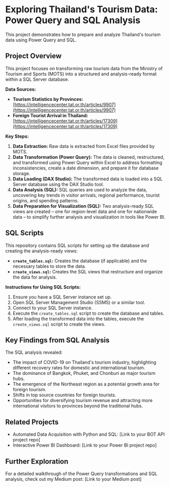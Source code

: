 # Exploring Thailand's Tourism Data: Power Query and SQL Analysis 

This project demonstrates how to prepare and analyze Thailand's tourism data using Power Query and SQL.  

## Project Overview

This project focuses on transforming raw tourism data from the Ministry of Tourism and Sports (MOTS) into a structured and analysis-ready format within a SQL Server database.

**Data Sources:**

* **Tourism Statistics by Provinces:**  [https://intelligencecenter.tat.or.th/articles/9907](https://intelligencecenter.tat.or.th/articles/9907)
* **Foreign Tourist Arrival in Thailand:**  [https://intelligencecenter.tat.or.th/articles/17309](https://intelligencecenter.tat.or.th/articles/17309)

**Key Steps:**

1. **Data Extraction:**  Raw data is extracted from Excel files provided by MOTS.
2. **Data Transformation (Power Query):** The data is cleaned, restructured, and transformed using Power Query within Excel to address formatting inconsistencies, create a date dimension, and prepare it for database storage. 
3. **Data Loading (DAX Studio):**  The transformed data is loaded into a SQL Server database using the DAX Studio tool. 
4. **Data Analysis (SQL):**  SQL queries are used to analyze the data, uncovering key trends in visitor arrivals, regional performance, tourist origins, and spending patterns. 
5. **Data Preparation for Visualization (SQL):**  Two analysis-ready SQL views are created – one for region-level data and one for nationwide data – to simplify further analysis and visualization in tools like Power BI.

## SQL Scripts

This repository contains SQL scripts for setting up the database and creating the analysis-ready views:

* **`create_tables.sql`:**  Creates the database (if applicable) and the necessary tables to store the data. 
* **`create_views.sql`:**  Creates the SQL views that restructure and organize the data for analysis. 

**Instructions for Using SQL Scripts:**

1. Ensure you have a SQL Server instance set up. 
2. Open SQL Server Management Studio (SSMS) or a similar tool. 
3. Connect to your SQL Server instance.
4. Execute the `create_tables.sql` script to create the database and tables. 
5. After loading the transformed data into the tables, execute the `create_views.sql` script to create the views.

## Key Findings from SQL Analysis

The SQL analysis revealed:

* The impact of COVID-19 on Thailand's tourism industry, highlighting different recovery rates for domestic and international tourism.
* The dominance of Bangkok, Phuket, and Chonburi as major tourism hubs.
* The emergence of the Northeast region as a potential growth area for foreign tourism.
* Shifts in top source countries for foreign tourists. 
* Opportunities for diversifying tourism revenue and attracting more international visitors to provinces beyond the traditional hubs. 

## Related Projects

* Automated Data Acquisition with Python and SQL:  [Link to your BOT API project repo]
* Interactive Power BI Dashboard: [Link to your Power BI project repo]

##  Further Exploration

For a detailed walkthrough of the Power Query transformations and SQL analysis, check out my Medium post: [Link to your Medium post]
